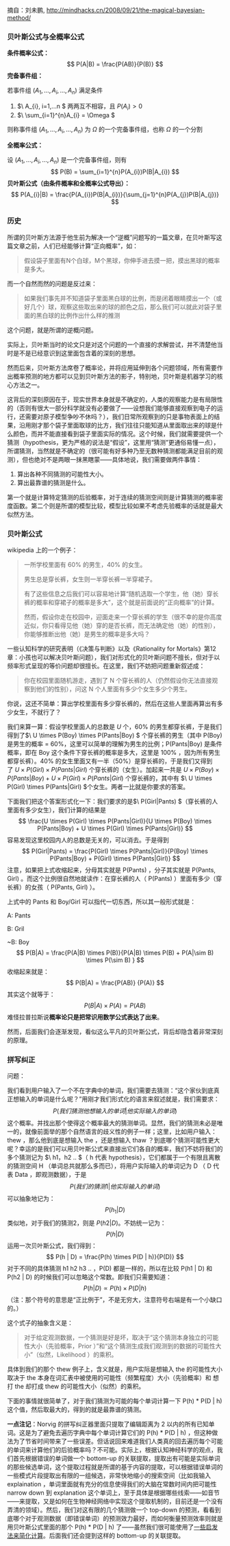 摘自：刘未鹏, http://mindhacks.cn/2008/09/21/the-magical-bayesian-method/

### 贝叶斯公式与全概率公式

**条件概率公式：**
$$
P(A|B) = \frac{P(AB)}{P(B)}
$$
**完备事件组：**

若事件组$\ (A_{1},…,A_{i},...,A_{n})$ 满足条件

1. $\ A_{i}, i=1,…n $ 两两互不相容，且$\ P(A_{i}) > 0$ 
2. $\ \sum_{i=1}^{n}A_{i} = \Omega $

则称事件组$\ (A_{1},…,A_{i},...,A_{n})$ 为$\ \Omega$ 的一个完备事件组，也称$\ \Omega$ 的一个分割

**全概率公式：**

设$\ (A_{1},…,A_{i},...,A_{n})$ 是一个完备事件组，则有
$$
P(B) = \sum_{i=1}^{n}P(A_{i})P(B|A_{i})
$$
**贝叶斯公式（由条件概率和全概率公式导出）：**
$$
P(A_{i}|B) = \frac{P(A_{i})P(B|A_{i})}{\sum_{j=1}^{n}P(A_{j})P(B|A_{j})}
$$

### 历史

所谓的贝叶斯方法源于他生前为解决一个“逆概”问题写的一篇文章，在贝叶斯写这篇文章之前，人们已经能够计算“正向概率”，如：

>  假设袋子里面有N个白球，M个黑球，你伸手进去摸一把，摸出黑球的概率是多大。

而一个自然而然的问题是反过来：

> 如果我们事先并不知道袋子里面黑白球的比例，而是闭着眼睛摸出一个（或好几个）球，观察这些取出来的球的颜色之后，那么我们可以就此对袋子里面的黑白球的比例作出什么样的推测

这个问题，就是所谓的逆概问题。

实际上，贝叶斯当时的论文只是对这个问题的一个直接的求解尝试，并不清楚他当时是不是已经意识到这里面包含着的深刻的思想。

然而后来，贝叶斯方法席卷了概率论，并将应用延伸到各个问题领域，所有需要作出概率预测的地方都可以见到贝叶斯方法的影子，特别地，贝叶斯是机器学习的核心方法之一。

这背后的深刻原因在于，现实世界本身就是不确定的，人类的观察能力是有局限性的（否则有很大一部分科学就没有必要做了——设想我们能够直接观察到电子的运行，还需要对原子模型争吵不休吗？），我们日常所观察到的只是事物表面上的结果，沿用刚才那个袋子里面取球的比方，我们往往只能知道从里面取出来的球是什么颜色，而并不能直接看到袋子里面实际的情况。这个时候，我们就需要提供一个猜测（hypothesis，更为严格的说法是“假设”，这里用“猜测”更通俗易懂一点），所谓猜测，当然就是不确定的（很可能有好多种乃至无数种猜测都能满足目前的观测），但也绝对不是两眼一抹黑瞎蒙——具体地说，我们需要做两件事情：

1. 算出各种不同猜测的可能性大小。
2. 算出最靠谱的猜测是什么。

第一个就是计算特定猜测的后验概率，对于连续的猜测空间则是计算猜测的概率密度函数。第二个则是所谓的模型比较，模型比较如果不考虑先验概率的话就是最大似然方法。

### 贝叶斯公式

wikipedia 上的一个例子：

> 一所学校里面有 60% 的男生，40% 的女生。
>
> 男生总是穿长裤，女生则一半穿长裤一半穿裙子。
>
> 有了这些信息之后我们可以容易地计算“随机选取一个学生，他（她）穿长裤的概率和穿裙子的概率是多大”，这个就是前面说的“正向概率”的计算。
>
> 然而，假设你走在校园中，迎面走来一个穿长裤的学生（很不幸的是你高度近似，你只看得见他（她）穿的是否长裤，而无法确定他（她）的性别），你能够推断出他（她）是男生的概率是多大吗？

一些认知科学的研究表明（《决策与判断》以及《Rationality for Mortals》第12章：小孩也可以解决贝叶斯问题），我们对形式化的贝叶斯问题不擅长，但对于以频率形式呈现的等价问题却很擅长。在这里，我们不妨把问题重新叙述成：

>  你在校园里面随机游走，遇到了 N 个穿长裤的人（仍然假设你无法直接观察到他们的性别），问这 N 个人里面有多少个女生多少个男生。

你说，这还不简单：算出学校里面有多少穿长裤的，然后在这些人里面再算出有多少女生，不就行了？

我们来算一算：假设学校里面人的总数是$\ U$ 个，60% 的男生都穿长裤，于是我们得到了$\  U \times P(Boy) \times P(Pants|Boy) $ 个穿长裤的男生（其中 P(Boy) 是男生的概率 = 60%，这里可以简单的理解为男生的比例；P(Pants|Boy) 是条件概率，即在 Boy 这个条件下穿长裤的概率是多大，这里是 100% ，因为所有男生都穿长裤）。40% 的女生里面又有一半（50%）是穿长裤的，于是我们又得到了$\ U \times P(Girl) \times P(Pants|Girl)$ 个穿长裤的（女生）。加起来一共是$\ U \times P(Boy) \times P(Pants|Boy) + U \times P(Girl) \times P(Pants|Girl)$ 个穿长裤的，其中有 $\ U \times P(Girl) \times P(Pants|Girl) $个女生。两者一比就是你要求的答案。

下面我们把这个答案形式化一下：我们要求的是$\ P(Girl|Pants) $（穿长裤的人里面有多少女生），我们计算的结果是 
$$
\frac{U \times P(Girl) \times P(Pants|Girl)}{U \times P(Boy) \times P(Pants|Boy) + U \times P(Girl) \times P(Pants|Girl)}
$$
容易发现这里校园内人的总数是无关的，可以消去。于是得到
$$
P(Girl|Pants) = \frac{P(Girl) \times P(Pants|Girl)}{P(Boy) \times P(Pants|Boy) + P(Girl) \times P(Pants|Girl)}
$$
注意，如果把上式收缩起来，分母其实就是 P(Pants) ，分子其实就是 P(Pants, Girl) 。而这个比例很自然地就读作：在穿长裤的人（ P(Pants) ）里面有多少（穿长裤）的女孩（ P(Pants, Girl) ）。

上式中的 Pants 和 Boy/Girl 可以指代一切东西，所以其一般形式就是：

A: Pants

B: Gril

~B: Boy
$$
P(B|A) = \frac{P(A|B) \times P(B)}{P(A|B) \times P(B) + P(A|\sim B) \times P(\sim B) }
$$
收缩起来就是：
$$
P(B|A) = \frac{P(AB)}  {P(A)}
$$
其实这个就等于：
$$
P(B|A) \times P(A) = P(AB)
$$
难怪拉普拉斯说**概率论只是把常识用数学公式表达了出来**。

然而，后面我们会逐渐发现，看似这么平凡的贝叶斯公式，背后却隐含着非常深刻的原理。

### 拼写纠正

问题：

我们看到用户输入了一个不在字典中的单词，我们需要去猜测：“这个家伙到底真正想输入的单词是什么呢？”用刚才我们形式化的语言来叙述就是，我们需要求：
$$
P(我们猜测他想输入的单词 | 他实际输入的单词)
$$
这个概率。并找出那个使得这个概率最大的猜测单词。显然，我们的猜测未必是唯一的，就像前面举的那个自然语言的歧义性的例子一样；这里，比如用户输入： thew ，那么他到底是想输入 the ，还是想输入 thaw ？到底哪个猜测可能性更大呢？幸运的是我们可以用贝叶斯公式来直接出它们各自的概率，我们不妨将我们的多个猜测记为 $\ h1，h2 .. $（ h 代表 hypothesis），它们都属于一个有限且离散的猜测空间 H （单词总共就那么多而已），将用户实际输入的单词记为 D （ D 代表 Data ，即观测数据），于是
$$
P(我们的猜测1 | 他实际输入的单词)
$$
可以抽象地记为：
$$
P(h_{1} | D)
$$
类似地，对于我们的猜测2，则是$\  P(h2 | D)$。不妨统一记为：
$$
P(h | D)
$$
运用一次贝叶斯公式，我们得到：
$$
P(h | D) = \frac{P(h) \times P(D | h)}{P(D)}
$$
对于不同的具体猜测 h1 h2 h3 .. ，P(D) 都是一样的，所以在比较 P(h1 | D) 和 P(h2 | D) 的时候我们可以忽略这个常数。即我们只需要知道：
$$
P(h | D) ∝ P(h) \times P(D | h)
$$
 （注：那个符号的意思是“正比例于”，不是无穷大，注意符号右端是有一个小缺口的。）

这个式子的抽象含义是：

> 对于给定观测数据，一个猜测是好是坏，取决于“这个猜测本身独立的可能性大小（先验概率，Prior ）”和“这个猜测生成我们观测到的数据的可能性大小”（似然，Likelihood ）的乘积。

具体到我们的那个 thew 例子上，含义就是，用户实际是想输入 the 的可能性大小取决于 the 本身在词汇表中被使用的可能性（频繁程度）大小（先验概率）和 想打 the 却打成 thew 的可能性大小（似然）的乘积。

下面的事情就很简单了，对于我们猜测为可能的每个单词计算一下 P(h) * P(D | h) 这个值，然后取最大的，得到的就是最靠谱的猜测。

**一点注记**：Norvig 的拼写纠正器里面只提取了编辑距离为 2 以内的所有已知单词。这是为了避免去遍历字典中每个单词计算它们的 P(h) * P(D | h) ，但这种做法为了节省时间带来了一些误差。但话说回来难道我们人类真的回去遍历每个可能的单词来计算他们的后验概率吗？不可能。实际上，根据认知神经科学的观点，我们首先根据错误的单词做一个 bottom-up 的关联提取，提取出有可能是实际单词的那些候选单词，这个提取过程就是所谓的基于内容的提取，可以根据错误单词的一些模式片段提取出有限的一组候选，非常快地缩小的搜索空间（比如我输入 explaination ，单词里面就有充分的信息使得我们的大脑在常数时间内把可能性 narrow down 到 explanation 这个单词上，至于具体是根据哪些线索——如音节——来提取，又是如何在生物神经网络中实现这个提取机制的，目前还是一个没有弄清的领域）。然后，我们对这有限的几个猜测做一个 top-down 的预测，看看到底哪个对于观测数据（即错误单词）的预测效力最好，而如何衡量预测效率则就是用贝叶斯公式里面的那个 P(h) * P(D | h) 了——虽然我们很可能使用了[一些启发法来简化计算](http://www.douban.com/subject/1599035/)。后面我们还会提到这样的 bottom-up 的关联提取。
